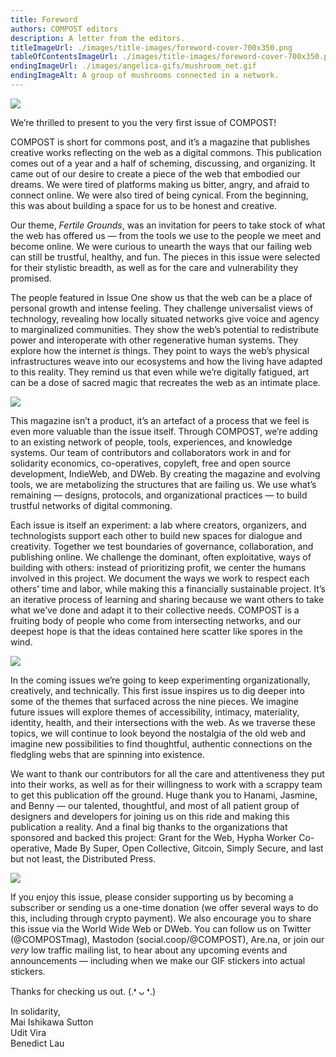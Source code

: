 ```yaml
---
title: Foreword
authors: COMPOST editors
description: A letter from the editors.
titleImageUrl: ./images/title-images/foreword-cover-700x350.png
tableOfContentsImageUrl: ./images/title-images/foreword-cover-700x350.png
endingImageUrl: ./images/angelica-gifs/mushroom_net.gif
endingImageAlt: A group of mushrooms connected in a network.
---
```


![](../images/angelica-gifs/compost_goodbrown.gif)

We’re thrilled to present to you the very first issue of COMPOST! 

COMPOST is short for commons post, and it’s a magazine that publishes creative works reflecting on the web as a digital commons. This publication comes out of a year and a half of scheming, discussing, and organizing. It came out of our desire to create a piece of the web that embodied our dreams. We were tired of platforms making us bitter, angry, and afraid to connect online. We were also tired of being cynical. From the beginning, this was about building a space for us to be honest and creative. 

Our theme, _Fertile Grounds_, was an invitation for peers to take stock of what the web has offered us — from the tools we use to the people we meet and become online. We were curious to unearth the ways that our failing web can still be trustful, healthy, and fun. The pieces in this issue were selected for their stylistic breadth, as well as for the care and vulnerability they promised. 

The people featured in Issue One show us that the web can be a place of personal growth and intense feeling. They challenge universalist views of technology, revealing how locally situated networks give voice and agency to marginalized communities. They show the web’s potential to redistribute power and interoperate with other regenerative human systems. They explore how the internet _is_ things. They point to ways the web’s physical infrastructures weave into our ecosystems and how the living have adapted to this reality. They remind us that even while we’re digitally fatigued, art can be a dose of sacred magic that recreates the web as an intimate place.

![](../images/angelica-gifs/blue_flower.gif)

This magazine isn’t a product, it’s an artefact of a process that we feel is even more valuable than the issue itself. Through COMPOST, we’re adding to an existing network of people, tools, experiences, and knowledge systems. Our team of contributors and collaborators work in and for solidarity economics, co-operatives, copyleft, free and open source development, IndieWeb, and DWeb. By creating the magazine and evolving tools, we are metabolizing the structures that are failing us. We use what’s remaining — designs, protocols, and organizational practices — to build trustful networks of digital commoning. 

Each issue is itself an experiment: a lab where creators, organizers, and technologists support each other to build new spaces for dialogue and creativity. Together we test boundaries of governance, collaboration, and publishing online. We challenge the dominant, often exploitative, ways of building with others: instead of prioritizing profit, we center the humans involved in this project. We document the ways we work to respect each others’ time and labor, while making this a financially sustainable project. It’s an iterative process of learning and sharing because we want others to take what we’ve done and adapt it to their collective needs. COMPOST is a fruiting body of people who come from intersecting networks, and our deepest hope is that the ideas contained here scatter like spores in the wind.

![](../images/angelica-gifs/mushroom_computer.gif)

In the coming issues we’re going to keep experimenting organizationally, creatively, and technically. This first issue inspires us to dig deeper into some of the themes that surfaced across the nine pieces. We imagine future issues will explore themes of accessibility, intimacy, materiality, identity, health, and their intersections with the web. As we traverse these topics, we will continue to look beyond the nostalgia of the old web and imagine new possibilities to find thoughtful, authentic connections on the fledgling webs that are spinning into existence.

We want to thank our contributors for all the care and attentiveness they put into their works, as well as for their willingness to work with a scrappy team to get this publication off the ground. Huge thank you to Hanami, Jasmine, and Benny — our talented, thoughtful, and most of all patient group of designers and developers for joining us on this ride and making this publication a reality. And a final big thanks to the organizations that sponsored and backed this project: Grant for the Web, Hypha Worker Co-operative, Made By Super, Open Collective, Gitcoin, Simply Secure, and last but not least, the Distributed Press.

![](../images/angelica-gifs/tinyworm-2.gif)

If you enjoy this issue, please consider supporting us by becoming a subscriber or sending us a one-time donation (we offer several ways to do this, including through crypto payment). We also encourage you to share this issue via the World Wide Web or DWeb. You can follow us on Twitter (@COMPOSTmag), Mastodon (social.coop/@COMPOST), Are.na, or join our _very_ low traffic mailing list, to hear about any upcoming events and announcements — including when we make our GIF stickers into actual stickers. 

Thanks for checking us out.  (.❛ ᴗ ❛.)

In solidarity,  
Mai Ishikawa Sutton  
Udit Vira  
Benedict Lau  
